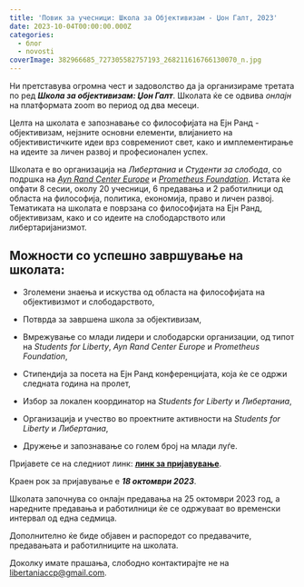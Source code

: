 ```yaml
---
title: 'Повик за учесници: Школа за Објективизам - Џон Галт, 2023'
date: 2023-10-04T00:00:00.000Z
categories:
  - блог
  - novosti
coverImage: 382966685_727305582757193_268211616766130070_n.jpg
---
```


Ни претставува огромна чест и задоволство да ја организираме третата по ред **_Школа за објективизам: Џон Галт_**. Школата ќе се одвива _онлајн_ на платформата zoom во период од два месеци. 

Целта на школата е запознавање со философијата на Ејн Ранд - објективизам, нејзните основни елементи, влијанието на објективистичките идеи врз современиот свет, како и имплементирање на идеите за личен развој и професионален успех.

Школата е во организација на _Либертаниа_ и _Студенти за слобода_, со подршка на [_Ayn Rand Center Europe_](https://aynrandcentereurope.org/) и [_Prometheus Foundation_](https://prometheusfdn.org/). Истата ќе опфати 8 сесии, околу 20 учесници, 6 предавања и 2 работилници од областа на философија, политика, економија, право и личен развој. Тематиката на школата е поврзана со философијата на Ејн Ранд, објективизам, како и со идеите на слободарството или либертаријанизмот.  

## Можности со успешно завршување на школата:

- Зголемени знаења и искуства од областа на философијата на објективизмот и слободарството,

- Потврда за завршена школа за објективизам,

- Вмрежување со млади лидери и слободарски организации, од типот на _Students for Liberty_, _Ayn Rand Center Europe_ и _Prometheus Foundation_,

- Стипендија за посета на Ејн Ранд конференцијата, која ќе се одржи следната година на пролет,

- Избор за локален координатор на _Students for Liberty_ и _Либертаниа_,

- Организација и учество во проектните активности на _Students for Liberty_ и _Либертаниа_,

- Дружење и запознавање со голем број на млади луѓе. 

Пријавете се на следниот линк: **[линк за пријавување](https://docs.google.com/forms/d/e/1FAIpQLSfECdH0sS033DIjFdQgJ8f5gpI3qXH8SW8LY7j1hZ9wpZcoIg/viewform)**.

Краен рок за пријавување е **_18 октомври 2023_**.

Школата започнува со онлајн предавања на 25 октомври 2023 год, а наредните предавања и работилници ќе се одржуваат во временски интервал од една седмица.

Дополнително ќе биде објавен и распоредот со предавачите, предавањата и работилниците на школата.

Доколку имате прашања, слободно контактирајте не на [libertaniaccp@gmail.com](mailto:libertaniaccp@gmail.com).
